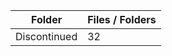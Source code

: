 | Folder       |   Files / Folders |
|--------------|-------------------|
| Discontinued |                32 |